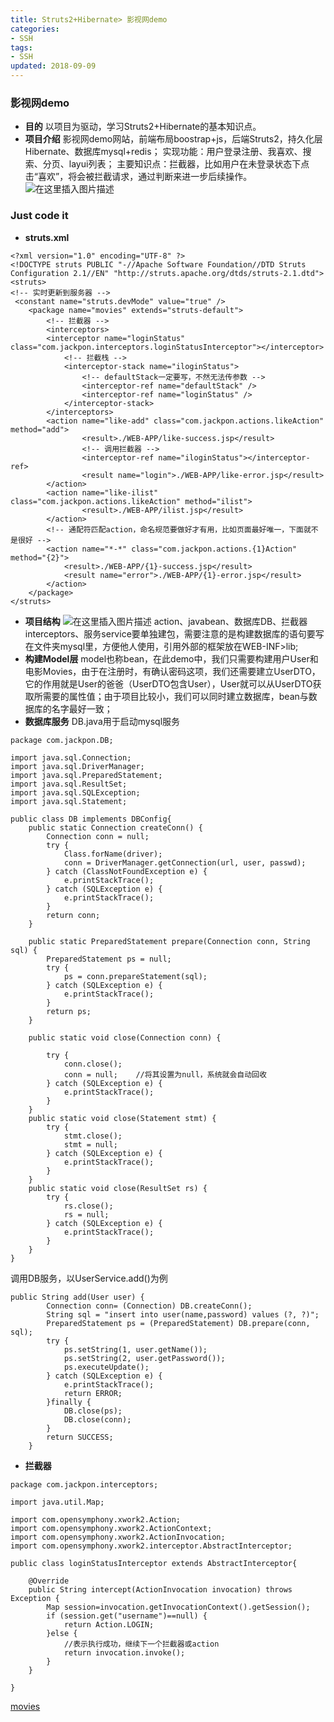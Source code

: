 ```yaml
---
title: Struts2+Hibernate> 影视网demo
categories: 
- SSH
tags:
- SSH
updated: 2018-09-09
---
```

	

###  影视网demo 

 - **目的**
 	以项目为驱动，学习Struts2+Hibernate的基本知识点。
 - **项目介绍**
 	影视网demo网站，前端布局boostrap+js，后端Struts2，持久化层Hibernate、数据库mysql+redis；
 	实现功能：用户登录注册、我喜欢、搜索、分页、layui列表；
 	主要知识点：拦截器，比如用户在未登录状态下点击“喜欢”，将会被拦截请求，通过判断来进一步后续操作。
 	![在这里插入图片描述](https://img-blog.csdn.net/20180925160004409)
 

### Just code it
 	
 - **struts.xml** 
 	

```
<?xml version="1.0" encoding="UTF-8" ?>
<!DOCTYPE struts PUBLIC "-//Apache Software Foundation//DTD Struts Configuration 2.1//EN" "http://struts.apache.org/dtds/struts-2.1.dtd">
<struts>
<!-- 实时更新到服务器 -->
 <constant name="struts.devMode" value="true" />
	<package name="movies" extends="struts-default">
		<!-- 拦截器 -->
		<interceptors>
		<interceptor name="loginStatus" class="com.jackpon.interceptors.loginStatusInterceptor"></interceptor>
			<!-- 拦截栈 -->
			<interceptor-stack name="iloginStatus">
				<!-- defaultStack一定要写，不然无法传参数 -->
				<interceptor-ref name="defaultStack" />
				<interceptor-ref name="loginStatus" />
			</interceptor-stack>
		</interceptors>
		<action name="like-add" class="com.jackpon.actions.likeAction" method="add">
				<result>./WEB-APP/like-success.jsp</result>
				<!-- 调用拦截器 -->
				<interceptor-ref name="iloginStatus"></interceptor-ref>
				<result name="login">./WEB-APP/like-error.jsp</result>
		</action>
		<action name="like-ilist" class="com.jackpon.actions.likeAction" method="ilist">
				<result>./WEB-APP/ilist.jsp</result>
		</action>
		<!-- 通配符匹配action，命名规范要做好才有用，比如页面最好唯一，下面就不是很好 -->
		<action name="*-*" class="com.jackpon.actions.{1}Action" method="{2}">
			<result>./WEB-APP/{1}-success.jsp</result>
			<result name="error">./WEB-APP/{1}-error.jsp</result>
		</action>
	</package>
</struts>    
```

 - **项目结构**
 	![在这里插入图片描述](https://img-blog.csdn.net/20180925161625419)
 	action、javabean、数据库DB、拦截器interceptors、服务service要单独建包，需要注意的是构建数据库的语句要写在文件夹mysql里，方便他人使用，引用外部的框架放在WEB-INF>lib;
 - **构建Model层**
 	model也称bean，在此demo中，我们只需要构建用户User和电影Movies，由于在注册时，有确认密码这项，我们还需要建立UserDTO，它的作用就是User的爸爸（UserDTO包含User），User就可以从UserDTO获取所需要的属性值；由于项目比较小，我们可以同时建立数据库，bean与数据库的名字最好一致；
 - **数据库服务**
 	DB.java用于启动mysql服务
```
package com.jackpon.DB;

import java.sql.Connection;
import java.sql.DriverManager;
import java.sql.PreparedStatement;
import java.sql.ResultSet;
import java.sql.SQLException;
import java.sql.Statement;

public class DB implements DBConfig{
	public static Connection createConn() {
		Connection conn = null;
		try {
			Class.forName(driver);
			conn = DriverManager.getConnection(url, user, passwd);
		} catch (ClassNotFoundException e) {
			e.printStackTrace();
		} catch (SQLException e) {
			e.printStackTrace();
		}
		return conn;
	}
	
	public static PreparedStatement prepare(Connection conn, String sql) {
		PreparedStatement ps = null;
		try {
			ps = conn.prepareStatement(sql);
		} catch (SQLException e) {
			e.printStackTrace();
		}
		return ps;
	}
	
	public static void close(Connection conn) {
		
		try {
			conn.close();
			conn = null;	//将其设置为null，系统就会自动回收
		} catch (SQLException e) {
			e.printStackTrace();
		}
	}
	public static void close(Statement stmt) {
		try {
			stmt.close();
			stmt = null;
		} catch (SQLException e) {
			e.printStackTrace();
		}
	}
	public static void close(ResultSet rs) {
		try {
			rs.close();
			rs = null;
		} catch (SQLException e) {
			e.printStackTrace();
		}
	}
}

```
调用DB服务，以UserService.add()为例

```
public String add(User user) {
	 	Connection conn= (Connection) DB.createConn();
		String sql = "insert into user(name,password) values (?, ?)";
		PreparedStatement ps = (PreparedStatement) DB.prepare(conn, sql);
		try {
			ps.setString(1, user.getName());
			ps.setString(2, user.getPassword());
			ps.executeUpdate();
		} catch (SQLException e) {
			e.printStackTrace();
			return ERROR;
		}finally {
			DB.close(ps);
			DB.close(conn);
		}
		return SUCCESS;
	}
```

 - **拦截器**

```
package com.jackpon.interceptors;

import java.util.Map;

import com.opensymphony.xwork2.Action;
import com.opensymphony.xwork2.ActionContext;
import com.opensymphony.xwork2.ActionInvocation;
import com.opensymphony.xwork2.interceptor.AbstractInterceptor;

public class loginStatusInterceptor extends AbstractInterceptor{

	@Override
	public String intercept(ActionInvocation invocation) throws Exception {
		Map session=invocation.getInvocationContext().getSession();
        if (session.get("username")==null) {
			return Action.LOGIN;
		}else {
			//表示执行成功，继续下一个拦截器或action
			return invocation.invoke();
		}
	}

}
```
[movies](https://github.com/Jackpon/Struts2Demos/tree/master/movies)